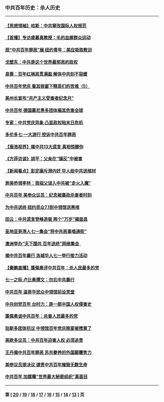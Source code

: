 ### 中共百年历史：杀人历史
---
#### [【思想领袖】哈斯：中共窜改国际人权规范](../../pages/nf1176106/n13053647.md?07250430) 
#### [【首播】专访盛慕真教授：毛的血腥群众运动](../../pages/nf1176106/n13091782.md?07250430) 
#### [观“中共百年罪恶”展 纽约青年：美应吸取教训](../../pages/nf1176106/n13085246.md?07250430) 
#### [戈壁东：中共是这个世界最邪恶的政权](../../pages/nf1176106/n13085641.md?07250430) 
#### [易蓉：百年红祸恶贯满盈 解体中共刻不容缓](../../pages/nf1176106/n13084455.md?07250430) 
#### [中共百年党庆 看其铁窗下精英们的苦难（5）](../../pages/nf1176106/n13076766.md?07250430) 
#### [美州长宣布“共产主义受害者纪念月”](../../pages/nf1176106/n13074024.md?07250430) 
#### [中共百年 德国慕尼黑多团体揭其危害全球](../../pages/nf1176106/n13068873.md?07250430) 
#### [专家：中共党庆异象 凸显政权陷末日危机](../../pages/nf1176106/n13067084.md?07250430) 
#### [多伦多七·一大游行 控诉中共百年罪恶](../../pages/nf1176106/n13062043.md?07250430) 
#### [【唐浩视界】揭中共13大谎言 真相惊醒你](../../pages/nf1176106/n13065208.md?07250430) 
#### [《方菲访谈》胡平：父亲在“镇反”中被害](../../pages/nf1176106/n13064114.md?07250430) 
#### [【新闻看点】彭定康斥港内奸 华人给中共送棺材](../../pages/nf1176106/n13064230.md?07250430) 
#### [旅美侨领李林：我祖父误入中共被“走火入魔”](../../pages/nf1176106/n13062777.md?07250430) 
#### [中共百年 美参众议员：纪念被暴政杀害者时刻](../../pages/nf1176106/n13063735.md?07250430) 
#### [为中共送终 纽约民众7.1到中领馆送黑棺](../../pages/nf1176106/n13062573.md?07250430) 
#### [田云：中共谎言登峰造极 两个“万岁”揭面具](../../pages/nf1176106/n13062013.md?07250430) 
#### [圣地亚哥港人七一集会“将中共恶事唱通街”](../../pages/nf1176106/n13062681.md?07250430) 
#### [澳洲举办“天下围共 百年送终”网络集会  ](../../pages/nf1176106/n13054366.md?07250430) 
#### [揭中共百年暴行 洛城华人七一举行接力活动](../../pages/nf1176106/n13061979.md?07250430) 
#### [【秦鹏直播】蓬佩奥评中共百年：杀人民最多的党](../../pages/nf1176106/n13061736.md?07250430) 
#### [七一之际 卢比奥撰文：勿忘中共暴行](../../pages/nf1176106/n13061044.md?07250430) 
#### [中共百年 温哥华民众中领馆前设灵堂](../../pages/nf1176106/n13061399.md?07250430) 
#### [中共创党百年 台时力：是一部中国人权侵害史](../../pages/nf1176106/n13060687.md?07250430) 
#### [蓬佩奥谈中共百年：杀害人民最多的党](../../pages/nf1176106/n13061271.md?07250430) 
#### [珀斯多团体抗议 中领馆百年党庆晚宴被搅黄了](../../pages/nf1176106/n13061220.md?07250430) 
#### [美欧多议员：中共百年迫害人权 必须追责](../../pages/nf1176106/n13061062.md?07250430) 
#### [王丹揭中共百年罪恶 苏共豢养的外国颠覆势力](../../pages/nf1176106/n13060640.md?07250430) 
#### [美参议员提决议 谴责中共百年摧毁无数生命](../../pages/nf1176106/n13060723.md?07250430) 
#### [中共百年 加媒曝“世界最大秘密组织”真面目](../../pages/nf1176106/n13059116.md?07250430) 

---
#### 第 [ [20](./20.md?07250430) / [19](./19.md?07250430) / [18](./18.md?07250430) / [17](./17.md?07250430) / [16](./16.md?07250430) / [15](./15.md?07250430) / [14](./14.md?07250430) / [13](./13.md?07250430) ] 页
